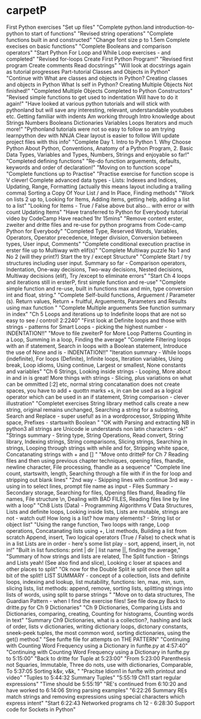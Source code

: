 # carpetP
First Python exercises
"Set up files"
"Complete python.land introduction-to-python to start of functions"
"Revised string operations"
"Complete functions built in and constructed"
"Change font size p to 1.5em Complete execises on basic functions"
"Complete Booleans and comparison operators"
"Start Python For Loop and While Loop exercises - and completed"
"Revised for-loops Create First Python Program!"
"Revised first program Create comments Read docstrings"
"Will look at docstrings again as tutorial progresses Part-tutorial Classes and Objects in Python"
"Continue with What are classes and objects in Python? Creating classes and objects in Python What Is self in Python? Creating Multiple Objects Not finished!"
"Completed Multiple Objects Completed to Python Constructors"
"Revised simple functions to get used to indentation Will have to do it again!"
"Have looked at various python tutorials and will stick with pythonland but will save any interesting, relevant, understandable youtubes etc. Getting familiar with indents Am working through Intro knowledge about Strings Numbers Booleans Dictionaries Variables Loops Iterators and much more!"
"Pythonland tutorials were not so easy to follow so am trying learnpython dev with NNJA Clear layout is easier to follow Will update project files with this info"
"Complete Day 1. Intro to Python 1. Why Choose Python About Python, Conventions, Anatomy of a Python Program, 2. Basic Data Types, Variables and Types, Numbers, Strings and enjoyable so far!"
"Completed defining functions"
"Re-do function arguements, defaults, keywords and order of declaration!"
"Moving on to function scope"
"Complete functions up to Practise"
"Practise exercise for function scope is V clever! Complete advanced data types - Lists: Indexes and Indices, Updating,  Range, Formatting (actually this means layout including a trailing comma) Sorting a Copy Of Your List / and In Place, Finding methods" 
"Work on lists 2 up to,  Looking for Items, Adding items, getting help, adding a list to a list"
"Looking for Items - True / False above but also...  with error or with count Updating Items"
"Have transferred to Python for Everybody tutorial video by CodeCamp Have reached 1hr 15mins"
"Remove content erster, zweiter and dritte files and re-use for python programs from Code-camp Python for Everybody"
"Completed Type, Reserved Words, Variables, Operators, Operator precedence, Integer division, Conversion between types, User input, Comments"
"Complete conditional execution practise in erster file up to Multiway with elif(s)"
"Complete Multiway puzzle No 1 and No 2 (will they print?) Start the try / except Structure"
"Complete Start / try structures including user input. Summary so far - Comparison operators, Indentation, One-way decisions, Two-way decisions, Nested decisions, Multiway decisions (elif), Try /except to eliminate errors"
"Start Ch 4 loops and iterations still in ersterP, first simple function and re-use"
"Complete simple function and re-use, built in functions max and min, type conversion int and float, string." 
"Complete Self-build functions, Arguement / Parameter (s). Return values, Return + fruitful, Arguements, Parameters and Results using max function "
"Complete Multiple arguements See function summary in index"
"Ch 5 Loops and iterations up to Indefinite loops that are not so easy to see / control! 2:2240"
"First look at Definite loops and those with strings  - patterns for Smart Loops - picking the highest number - INDENTATION!!"
"Move to file zweiterP for More Loop Patterns Counting in a Loop, Summing in a loop, Finding the average"
"Complete Filtering loops with an if statement, Search in loops with a Boolean statement, Introduce the use of None and is - INDENTATION!!"
"Iteration summary - While loops (indefinite), For loops (Definite), Infinite loops, Iteration variables, Using break, Loop idioms, Using continue, Largest or smallest, None constants and variables"
"Ch 6 Strings, Looking inside strings - Looping, More about in and in is great! More things with strings - Slicing, plus variations on what can be ommitted [:2] etc, normal string concatanation does not create spaces, you have to add + quottn marks +s, in can be used as a logical operator which can be used in an if statement, String comparison - clever illustration"
"Completet exercises String library method calls create a new string, original remains unchanged, Searching a string for a substring, Search and Replace - super useful! as in a wordprocessor, Stripping White space, Prefixes - startswith Boolean "
"OK with Parsing and extracting NB in python3 all strings are Unicode ie understands non latin characters - ok!"
"Strings summary - String type, String Operations, Read convert, String library, Indexing strings, String comparisons, Slicing strings, Searching in strings, Looping through strings with while and for, Stripping white space, Concatanating strings with + and [] "
"Move onto dritteP for Ch 7 Reading files and then using previous chapter techniques, opening files, fhandle, newline character, File processing, fhandle as a sequence"
"Complete line count, startswith, length, Searching through a file with if in the for loop and stripping out blank lines"
"2nd way - Skipping lines with continue 3rd way - using in to select lines, prompt file name as input - Files Summary - Secondary storage, Searching for files, Opening files fhand, Reading file names, File structure \n, Dealing with BAD FILES, Reading files line by line with a loop"
"Ch8  Lists (Data) - Programming Algorithms V Data Structures, Lists and definite loops, Looking inside lists, Lists are mutable, strings are not - watch out! How long is a list? how many elements? - String list or object list"
"Using the range function, Two loops with range, Loop operations, Concatanating lists using +, List methods, Building a list from scratch Append, insert, Two logical operators (True / False) to check what is in a list Lists are in order - here's some list play - sort, append, insert, in, not in!"
"Built in  list functions:  print | dir | list name ||, finding the average,"
"Summary of how strings and lists are related, The Split function  - Strings and Lists yeah! (See also find and slice), Looking c loser at spaces and other places to split"
"Ok now for the Double Split ie split once then split a bit of the split!!   LIST SUMMARY - concept of a collection, lists and definite loops, indexing and lookup, list mutability, functions: len, max, min, sum, slicing lists, list methods: append, remove, sorting lists, splitting strings into lists of words, using split to parse strings "
"Move on to data structures, The Guardian Pattern - when I find the exercise files! See file dow.py Back to dritte.py for Ch 9 Dictionaries"
"Ch 9 Dictionaries, Comparing Lists and Dictionaries, comparing, creating, Counting for histograms, Counting words in text"
"Summary Ch9 Dictionaries, what is a collection?, hashing and lack of order, lists v dictionaries, writing dictionary loops, dictonary constants, sneek-peek tuples, the most common word, sorting dictionaries, using the get() method."
"See funfte file for attempts on THE PATTERN"
"Continuing with Counting Word Frequency using a Dictionary in funfte.py at 4:57:40"
"Continuing with Counting Word Frequency using a Dictionary in funfte.py to 5:15:00"
"Back to dritte for Tuple at 5:23:00"
"From 5:23:00 Parenthesis not Squaries, Immutable, Three do nots, use with dictionaries, Comparable, To 5:37:05 Sorting k&v, v&k, "
"Pracitse Idiom1 in funfte with printout and video"
"Tuples to 5:44:32  Summary Tuples"
"5:55:19 Ch11 start regular expressions"
"Time should be 5:55:19"
"RE's continued from 6:10:20 and have worked to 6:14:06 String parsing examples"
"6:22:26 Summary REs match strings and removing expressions using special characters which express intent" 
"Start 6:22:43 Networked programs ch 12 - 6:28:30 Support code for Sockets in Python"